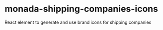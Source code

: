 # monada-shipping-companies-icons
React element to generate and use brand icons for shipping companies
